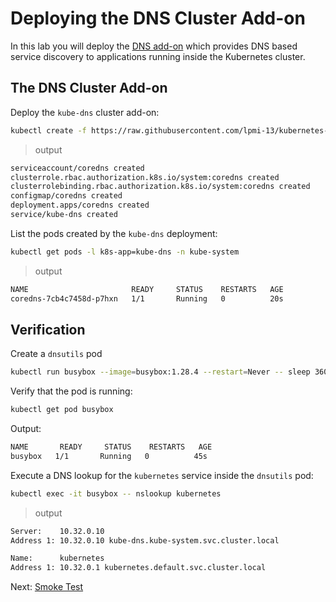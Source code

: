 # Deploying the DNS Cluster Add-on

In this lab you will deploy the [DNS add-on](https://kubernetes.io/docs/concepts/services-networking/dns-pod-service/) which provides DNS based service discovery to applications running inside the Kubernetes cluster.

## The DNS Cluster Add-on

Deploy the `kube-dns` cluster add-on:

```sh
kubectl create -f https://raw.githubusercontent.com/lpmi-13/kubernetes-the-hard-way-scaleway/main/deployments/core-dns.yaml
```

> output

```sh
serviceaccount/coredns created
clusterrole.rbac.authorization.k8s.io/system:coredns created
clusterrolebinding.rbac.authorization.k8s.io/system:coredns created
configmap/coredns created
deployment.apps/coredns created
service/kube-dns created
```

List the pods created by the `kube-dns` deployment:

```sh
kubectl get pods -l k8s-app=kube-dns -n kube-system
```

> output

```sh
NAME                       READY     STATUS    RESTARTS   AGE
coredns-7cb4c7458d-p7hxn   1/1       Running   0          20s
```

## Verification

Create a `dnsutils` pod

```sh
kubectl run busybox --image=busybox:1.28.4 --restart=Never -- sleep 3600
```

Verify that the pod is running:

```sh
kubectl get pod busybox
```

Output:
```sh
NAME       READY     STATUS    RESTARTS   AGE
busybox   1/1       Running   0          45s
```

Execute a DNS lookup for the `kubernetes` service inside the `dnsutils` pod:

```sh
kubectl exec -it busybox -- nslookup kubernetes
```

> output

```sh
Server:    10.32.0.10
Address 1: 10.32.0.10 kube-dns.kube-system.svc.cluster.local

Name:      kubernetes
Address 1: 10.32.0.1 kubernetes.default.svc.cluster.local
```

Next: [Smoke Test](13-smoke-test.md)
